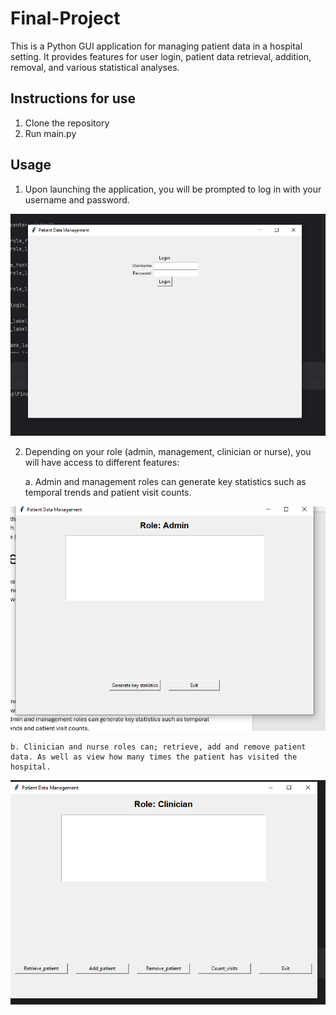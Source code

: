 # Final-Project

This is a Python GUI application for managing patient data in a hospital setting. It provides features for user login, patient data retrieval, addition, removal, and various statistical analyses.

## Instructions for use

1. Clone the repository
2. Run main.py

## Usage

1. Upon launching the application, you will be prompted to log in with your username and password.

![Usage](images/Capture.PNG)

2. Depending on your role (admin, management, clinician or nurse), you will have access to different features:

    a. Admin and management roles can generate key statistics such as temporal trends and patient visit counts.

![Usage](images/Capture3.PNG)

    b. Clinician and nurse roles can; retrieve, add and remove patient data. As well as view how many times the patient has visited the hospital.

![Usage](images/Capture5.PNG)





